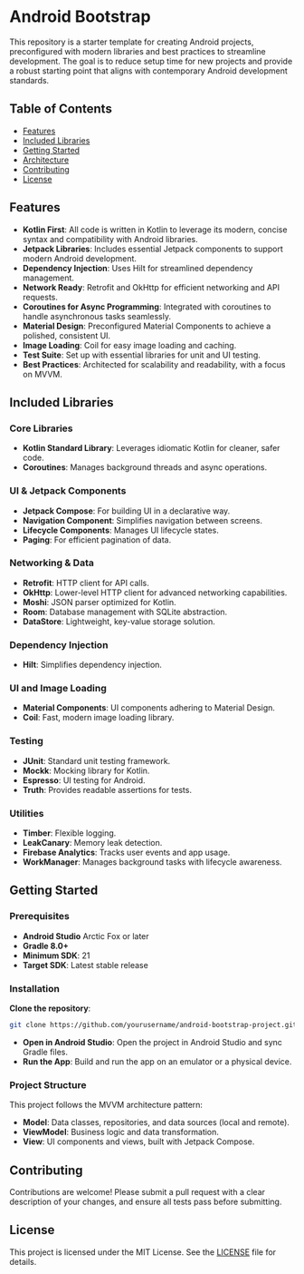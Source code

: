 # Android Bootstrap
This repository is a starter template for creating Android projects, preconfigured with modern libraries and best practices to streamline development. The goal is to reduce setup time for new projects and provide a robust starting point that aligns with contemporary Android development standards.
## Table of Contents
- [Features](#features)
- [Included Libraries](#included-libraries)
- [Getting Started](#getting-started)
- [Architecture](#architecture)
- [Contributing](#contributing)
- [License](#license)
## Features
- **Kotlin First**: All code is written in Kotlin to leverage its modern, concise syntax and compatibility with Android libraries.
- **Jetpack Libraries**: Includes essential Jetpack components to support modern Android development.
- **Dependency Injection**: Uses Hilt for streamlined dependency management.
- **Network Ready**: Retrofit and OkHttp for efficient networking and API requests.
- **Coroutines for Async Programming**: Integrated with coroutines to handle asynchronous tasks seamlessly.
- **Material Design**: Preconfigured Material Components to achieve a polished, consistent UI.
- **Image Loading**: Coil for easy image loading and caching.
- **Test Suite**: Set up with essential libraries for unit and UI testing.
- **Best Practices**: Architected for scalability and readability, with a focus on MVVM.
## Included Libraries
### Core Libraries
- **Kotlin Standard Library**: Leverages idiomatic Kotlin for cleaner, safer code.
- **Coroutines**: Manages background threads and async operations.
### UI & Jetpack Components
- **Jetpack Compose**: For building UI in a declarative way.
- **Navigation Component**: Simplifies navigation between screens.
- **Lifecycle Components**: Manages UI lifecycle states.
- **Paging**: For efficient pagination of data.
### Networking & Data
- **Retrofit**: HTTP client for API calls.
- **OkHttp**: Lower-level HTTP client for advanced networking capabilities.
- **Moshi**: JSON parser optimized for Kotlin.
- **Room**: Database management with SQLite abstraction.
- **DataStore**: Lightweight, key-value storage solution.
### Dependency Injection
- **Hilt**: Simplifies dependency injection.
### UI and Image Loading
- **Material Components**: UI components adhering to Material Design.
- **Coil**: Fast, modern image loading library.
### Testing
- **JUnit**: Standard unit testing framework.
- **Mockk**: Mocking library for Kotlin.
- **Espresso**: UI testing for Android.
- **Truth**: Provides readable assertions for tests.
### Utilities
- **Timber**: Flexible logging.
- **LeakCanary**: Memory leak detection.
- **Firebase Analytics**: Tracks user events and app usage.
- **WorkManager**: Manages background tasks with lifecycle awareness.
## Getting Started
### Prerequisites
- **Android Studio** Arctic Fox or later
- **Gradle 8.0+**
- **Minimum SDK**: 21
- **Target SDK**: Latest stable release
### Installation
**Clone the repository**:
   ```bash
   git clone https://github.com/yourusername/android-bootstrap-project.git
   ```
- **Open in Android Studio**: Open the project in Android Studio and sync Gradle files.
- **Run the App**: Build and run the app on an emulator or a physical device.
### Project Structure
This project follows the MVVM architecture pattern:
- **Model**: Data classes, repositories, and data sources (local and remote).
- **ViewModel**: Business logic and data transformation.
- **View**: UI components and views, built with Jetpack Compose.
## Contributing
Contributions are welcome! Please submit a pull request with a clear description of your changes, and ensure all tests pass before submitting.
## License
This project is licensed under the MIT License. See the [LICENSE](LICENSE.txt) file for details.
